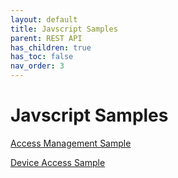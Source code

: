 ```yaml
---
layout: default
title: Javscript Samples
parent: REST API
has_children: true
has_toc: false
nav_order: 3
---
```

# Javscript Samples

[Access Management Sample](javascript-samples/access-management/README.md)

[Device Access Sample](javascript-samples/device-access/README.md)
